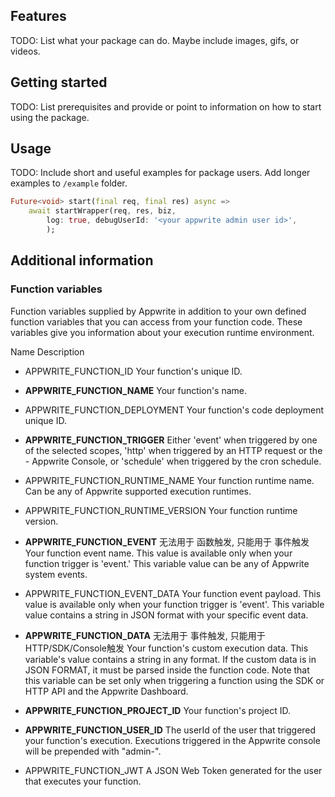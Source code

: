 <!-- 
This README describes the package. If you publish this package to pub.dev,
this README's contents appear on the landing page for your package.

For information about how to write a good package README, see the guide for
[writing package pages](https://dart.dev/guides/libraries/writing-package-pages). 

For general information about developing packages, see the Dart guide for
[creating packages](https://dart.dev/guides/libraries/create-library-packages)
and the Flutter guide for
[developing packages and plugins](https://flutter.dev/developing-packages). 
-->

## Features

TODO: List what your package can do. Maybe include images, gifs, or videos.

## Getting started

TODO: List prerequisites and provide or point to information on how to
start using the package.

## Usage

TODO: Include short and useful examples for package users. Add longer examples
to `/example` folder. 

```dart
Future<void> start(final req, final res) async =>
    await startWrapper(req, res, biz,
        log: true, debugUserId: '<your appwrite admin user id>',
        );

```

## Additional information

### Function variables
Function variables supplied by Appwrite in addition to your own defined function variables that you can access from your function code. These variables give you information about your execution runtime environment.

Name	Description
- APPWRITE_FUNCTION_ID
Your function's unique ID.

- **APPWRITE_FUNCTION_NAME**	Your function's name.

- APPWRITE_FUNCTION_DEPLOYMENT	Your function's code deployment unique ID.

- **APPWRITE_FUNCTION_TRIGGER**	Either 'event' when triggered by one of the selected scopes, 'http' when triggered by an HTTP request or the - Appwrite Console, or 'schedule' when triggered by the cron schedule.

- APPWRITE_FUNCTION_RUNTIME_NAME	Your function runtime name. Can be any of Appwrite supported execution runtimes.

- APPWRITE_FUNCTION_RUNTIME_VERSION	Your function runtime version.

- **APPWRITE_FUNCTION_EVENT**
无法用于 函数触发, 只能用于 事件触发
Your function event name. This value is available only when your function trigger is 'event.' This variable value can be any of Appwrite system events.

- APPWRITE_FUNCTION_EVENT_DATA	Your function event payload. This value is available only when your function trigger is 'event'. This variable value contains a string in JSON format with your specific event data.

- **APPWRITE_FUNCTION_DATA**
无法用于 事件触发, 只能用于HTTP/SDK/Console触发
Your function's custom execution data. This variable's value contains a string in any format. If the custom data is in JSON FORMAT, it must be parsed inside the function code. Note that this variable can be set only when triggering a function using the SDK or HTTP API and the Appwrite Dashboard.

- **APPWRITE_FUNCTION_PROJECT_ID**
Your function's project ID.

- **APPWRITE_FUNCTION_USER_ID**
The userId of the user that triggered your function's execution. Executions triggered in the Appwrite console will be prepended with "admin-".

- APPWRITE_FUNCTION_JWT
A JSON Web Token generated for the user that executes your function.